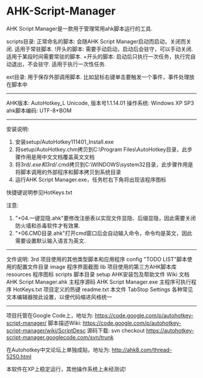 # AHK-Script-Manager
AHK Script Manager是一款用于管理常用ahk脚本运行的工具.

scripts目录:
正常命名的脚本:	会随AHK Script Manager启动而启动，关闭而关闭. 适用于常驻脚本.
!开头的脚本:	需要手动启动，启动后会驻守，可以手动关闭. 适用于某段时间需要常驻的脚本.
+开头的脚本:	启动后只执行一次任务，执行完自动退出，不会驻守. 适用于执行一次性任务.

ext目录:
用于保存外部调用脚本. 比如鼠标右键单击要触发一个事件，事件处理放在脚本中

------------

AHK版本:		AutoHotkey_L Unicode, 版本号1.1.14.01
操作系统:		Windows XP SP3
ahk脚本编码:	UTF-8+BOM

------------

安装说明:
1. 安装setup/AutoHotkey111401_Install.exe
2. 将setup/AutoHotkey.chm拷贝到C:\Program Files\AutoHotkey目录，此步骤作用是用中文文档覆盖英文文档
3. 将3rd/*.exe和3rd/*.cmd拷贝到C:\WINDOWS\system32目录，此步骤作用是将脚本调用的外部程序和脚本拷贝到系统目录
4. 运行AHK Script Manager.exe，任务栏右下角将出现该程序图标

快捷键说明参见HotKeys.txt

注意: 
1. "+04.一键显隐.ahk"要修改注册表以实现文件显隐、后缀显隐，因此需要关闭防火墙和杀毒软件才有效果.
2. "+06.CMD目录.ahk"打开cmd窗口后会自动输入命令，命令均是英文，因此需要设置默认输入语言为英文.

--------------

文件说明:
3rd                         项目使用的其他类型脚本和应用程序
config                      "TODO LIST"脚本使用的配置文件目录
image                       程序界面截图
lib                         项目使用的第三方AHK脚本库
resources                   程序图标
scripts                     脚本目录
setup                       AHK安装包及帮助文件
Wiki                        文档
AHK Script Manager.ahk      主程序源码
AHK Script Manager.exe      主程序可执行程序
HotKeys.txt                 项目定义的热键
readme.txt                  本文件
TabStop Settings            各种常见文本编辑器按此设置，以便代码缩进风格统一

--------------

项目托管在Google Code上，地址为: https://code.google.com/p/autohotkey-script-manager/
脚本描述Wiki: https://code.google.com/p/autohotkey-script-manager/wiki/ScriptDesc
源码下载: svn checkout https://autohotkey-script-manager.googlecode.com/svn/trunk

在Autohotkey中文论坛上单独成贴，地址为: http://ahk8.com/thread-5250.html

本软件在XP上稳定运行，其他操作系统上未经测试!
